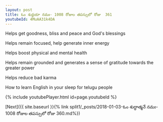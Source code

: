```yaml
---
layout: post
title: ఓం శుద్ధయా నమః- 1008 రోజుల తపస్సులో రోజు  361
youtubeId: 4MuAA31k4DA
---
```

 
 
Helps get goodness, bliss and peace and God's blessings
 
Helps remain focused, help generate inner energy 
 
Helps boost physical and mental health 
 
Helps remain grounded and generates a sense of gratitude towards the greater power 
 
Helps reduce bad karma
 
How to learn English in your sleep for telugu people
 
 
 
 


{% include youtubePlayer.html id=page.youtubeId %}
 
[Next]({{ site.baseurl }}{% link split1/_posts/2018-01-03-ఓం శుద్ధాత్మనే నమః- 1008 రోజుల తపస్సులో రోజు  360.md%})
 
